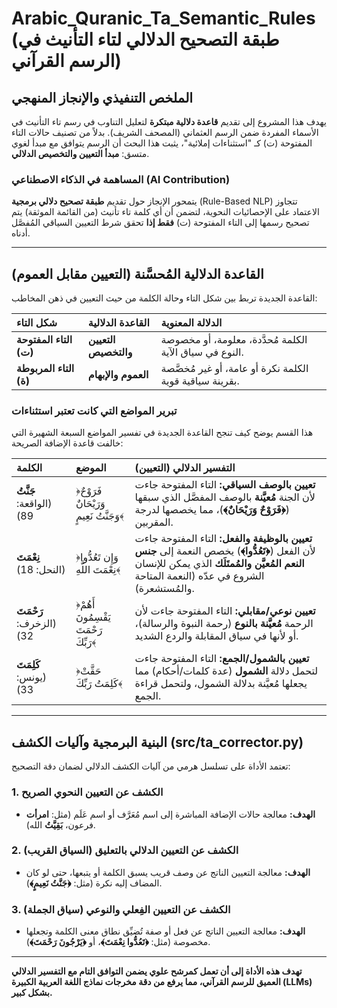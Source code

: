 # Arabic_Quranic_Ta_Semantic_Rules (طبقة التصحيح الدلالي لتاء التأنيث في الرسم القرآني)

## الملخص التنفيذي والإنجاز المنهجي

يهدف هذا المشروع إلى تقديم **قاعدة دلالية مبتكرة** لتعليل التناوب في رسم تاء التأنيث في الأسماء المفردة ضمن الرسم العثماني (المصحف الشريف). بدلاً من تصنيف حالات التاء المفتوحة (ت) كـ "استثناءات إملائية"، يثبت هذا البحث أن الرسم يتوافق مع مبدأ لغوي متسق: **مبدأ التعيين والتخصيص الدلالي**.

### المساهمة في الذكاء الاصطناعي (AI Contribution)

يتمحور الإنجاز حول تقديم **طبقة تصحيح دلالي برمجية** (Rule-Based NLP) تتجاوز الاعتماد على الإحصائيات النحوية، لتضمن أن أي كلمة تاء تأنيث (من القائمة الموثقة) يتم تصحيح رسمها إلى التاء المفتوحة (ت) **فقط إذا** تحقق شرط التعيين السياقي المُفصَّل أدناه.

---

## القاعدة الدلالية المُحسَّنة (التعيين مقابل العموم)

القاعدة الجديدة تربط بين شكل التاء وحالة الكلمة من حيث التعيين في ذهن المخاطب:

| شكل التاء | القاعدة الدلالية | الدلالة المعنوية |
| :--- | :--- | :--- |
| **التاء المفتوحة (ت)** | **التعيين والتخصيص** | الكلمة مُحدَّدة، معلومة، أو مخصوصة النوع في سياق الآية. |
| **التاء المربوطة (ة)** | **العموم والإبهام** | الكلمة نكرة أو عامة، أو غير مُخصَّصة بقرينة سياقية قوية. |

### تبرير المواضع التي كانت تعتبر استثناءات

هذا القسم يوضح كيف تنجح القاعدة الجديدة في تفسير المواضع السبعة الشهيرة التي خالفت قاعدة الإضافة الصريحة:

| الكلمة | الموضع | التفسير الدلالي (التعيين) |
| :--- | :--- | :--- |
| **جَنَّتُ** (الواقعة: 89) | ﴿فَرَوْحٌ وَرَيْحَانٌ وَجَنَّتُ نَعِيمٍ﴾ | **تعيين بالوصف السياقي:** التاء المفتوحة جاءت لأن الجنة **مُعيَّنة** بالوصف المفصَّل الذي سبقها (**﴿فَرَوْحٌ وَرَيْحَانٌ﴾**)، مما يخصصها لدرجة المقربين. |
| **نِعْمَتَ** (النحل: 18) | ﴿وَإِن تَعُدُّوا نِعْمَتَ اللَّهِ﴾ | **تعيين بالوظيفة والفعل:** التاء المفتوحة جاءت لأن الفعل (**﴿تَعُدُّوا﴾**) يخصص النعمة إلى **جنس النعم المُعيَّن والمُمتَلَك** الذي يمكن للإنسان الشروع في عدّه (النعمة المتاحة والمُستشعرة). |
| **رَحْمَتَ** (الزخرف: 32) | ﴿أَهُمْ يَقْسِمُونَ رَحْمَتَ رَبِّكَ﴾ | **تعيين نوعي/مقابلي:** التاء المفتوحة جاءت لأن الرحمة **مُعيَّنة بالنوع** (رحمة النبوة والرسالة)، أو لأنها في سياق المقابلة والردع الشديد. |
| **كَلِمَتَ** (يونس: 33) | ﴿حَقَّتْ كَلِمَتُ رَبِّكَ﴾ | **تعيين بالشمول/الجمع:** التاء المفتوحة جاءت لتحمل دلالة **الشمول** (عدة كلمات/أحكام) مما يجعلها مُعيَّنة بدلالة الشمول، ولتحمل قراءة الجمع. |

---

## البنية البرمجية وآليات الكشف (src/ta_corrector.py)

تعتمد الأداة على تسلسل هرمي من آليات الكشف الدلالي لضمان دقة التصحيح:

### 1. الكشف عن التعيين النحوي الصريح
* **الهدف:** معالجة حالات الإضافة المباشرة إلى اسم مُعَرَّف أو اسم عَلَم (مثل: **امرأت** فرعون، **بَقِيَّتُ** الله).

### 2. الكشف عن التعيين الدلالي بالتعليق (السياق القريب)
* **الهدف:** معالجة التعيين الناتج عن وصف قريب يسبق الكلمة أو يتبعها، حتى لو كان المضاف إليه نكرة (مثل: **﴿جَنَّتُ نَعِيمٍ﴾**).

### 3. الكشف عن التعيين الفِعلي والنوعي (سياق الجملة)
* **الهدف:** معالجة التعيين الناتج عن فعل أو صفة تُضيِّق نطاق معنى الكلمة وتجعلها مخصوصة (مثل: **﴿تَعُدُّوا نِعْمَتَ﴾**، أو **﴿يَرْجُونَ رَحْمَتَ﴾**).

***

**تهدف هذه الأداة إلى أن تعمل كمرشح علوي يضمن التوافق التام مع التفسير الدلالي العميق للرسم القرآني، مما يرفع من دقة مخرجات نماذج اللغة العربية الكبيرة (LLMs) بشكل كبير.**

